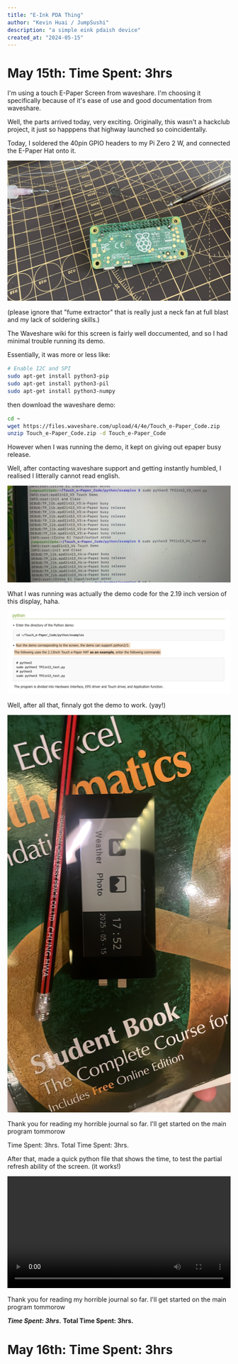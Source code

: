 ```yaml
---
title: "E-Ink PDA Thing"
author: "Kevin Huai / JumpSushi"
description: "a simple eink pdaish device"
created_at: "2024-05-15"
---
```


# May 15th: Time Spent: 3hrs

I'm using a touch E-Paper Screen from waveshare. I'm choosing it specifically because of it's ease of use 
and good documentation from waveshare. 

Well, the parts arrived today, very exciting. Originally, this wasn't a hackclub project, it just so happpens that highway launched so coincidentally. 

Today, I soldered the 40pin GPIO headers to my Pi Zero 2 W, and connected the E-Paper Hat onto it. 

![GPIO Headers Soldered to Pi Zero 2 W](img/gpio.png)

(please ignore that "fume extractor" that is really just a neck fan at full blast and my lack of soldering skills.)

The Waveshare wiki for this screen is fairly well doccumented, and so I had minimal trouble running its demo. 

Essentially, it was more or less like:

```bash
# Enable I2C and SPI
sudo apt-get install python3-pip
sudo apt-get install python3-pil
sudo apt-get install python3-numpy
```

then download the waveshare demo:
```bash
cd ~
wget https://files.waveshare.com/upload/4/4e/Touch_e-Paper_Code.zip
unzip Touch_e-Paper_Code.zip -d Touch_e-Paper_Code
```

However when I was running the demo, it kept on giving out epaper busy release.

Well, after contacting waveshare support and getting instantly humbled, I realised I litterally cannot read english.

![code i was running](img/IMG_0606.JPG)

What I was running was actually the demo code for the 2.19 inch version of this display, haha. 

![my inability to read english](img/waveshare_web.png)

Well, after all that, finnaly got the demo to work. (yay!)

![my inability to read english](img/demo_code.JPG)

Thank you for reading my horrible journal so far. I'll get started on the main program tommorow

Time Spent: 3hrs.
Total Time Spent: 3hrs.


After that, made a quick python file that shows the time, to test the partial refresh ability of the screen.
(it works!)

<video width="100%" controls>
  <source src="img/partial.mp4" type="video/mp4">
</video>

Thank you for reading my horrible journal so far. I'll get started on the main program tommorow

***Time Spent: 3hrs.***
**Total Time Spent: 3hrs.**


# May 16th: Time Spent: 3hrs


